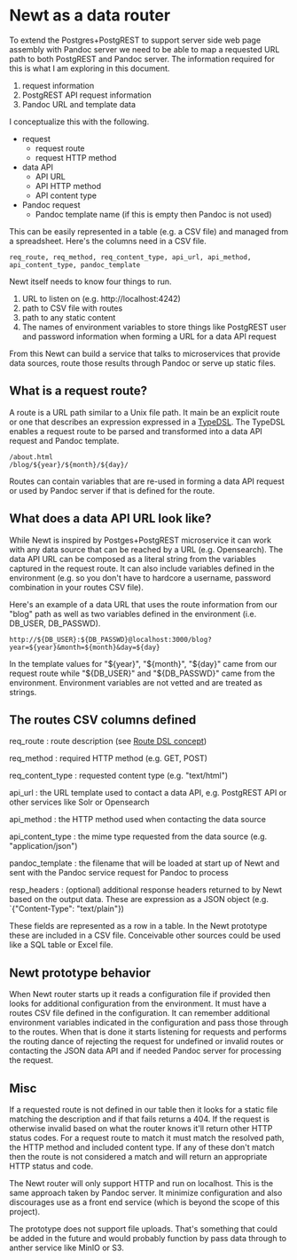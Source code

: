 
# Newt as a data router

To extend the Postgres+PostgREST to support server side web page assembly with Pandoc server we need to be able to map a requested URL path to both PostgREST and Pandoc server. The information required for this is what I am exploring in this document.

1. request information
2. PostgREST API request information
3. Pandoc URL and template data

I conceptualize this with the following.

- request
    - request route
    - request HTTP method
- data API
    - API URL
    - API HTTP method
    - API content type
- Pandoc request
    - Pandoc template name (if this is empty then Pandoc is not used)

This can be easily represented in a table (e.g. a CSV file) and managed from
a spreadsheet. Here's the columns need in a CSV file.

```csv
req_route, req_method, req_content_type, api_url, api_method, api_content_type, pandoc_template
```

Newt itself needs to know four things to run.

1. URL to listen on (e.g. http://localhost:4242)
2. path to CSV file with routes
3. path to any static content
4. The names of environment variables to store things like PostgREST user and password information when forming a URL for a data API request

From this Newt can build a service that talks to microservices that provide data sources, route those results through Pandoc or serve up static files.

## What is a request route?

A route is a URL path similar to a Unix file path. It main be an explicit route or one that describes an expression expressed in a [TypeDSL](type_dsl.md "a domain specific language used to describe a variable's type").  The TypeDSL enables a request route to be parsed and transformed into a data API request and Pandoc template.

~~~
/about.html
/blog/${year}/${month}/${day}/
~~~

Routes can contain variables that are re-used in forming a data API request or used by Pandoc server if that is defined for the route.

## What does a data API URL look like?

While Newt is inspired by Postges+PostgREST microservice it can work with any data source that can be reached by a URL (e.g. Opensearch).  The data API URL can be composed as a literal string from the variables captured in the request route. It can also include variables defined in the environment (e.g. so you don't have to hardcore a username, password combination in your routes CSV file).

Here's an example of a data URL that uses the route information from our "blog" path as well as
two variables defined in the environment (i.e. DB_USER, DB_PASSWD).

~~~
http://${DB_USER}:${DB_PASSWD}@localhost:3000/blog?year=${year}&month=${month}&day=${day}
~~~

In the template values for "${year}", "${month}", "${day}" came from our request route while
"${DB_USER}" and "${DB_PASSWD}" came from the environment. Environment variables are not vetted
and are treated as strings.


## The routes CSV columns defined

req_route
: route description (see [Route DSL concept](route_dsl.md))

req_method
: required HTTP method (e.g. GET, POST)

req_content_type
: requested content type (e.g. "text/html")

api_url
: the URL template used to contact a data API, e.g. PostgREST API or other services like Solr or Opensearch

api_method
: the HTTP method used when contacting the data source

api_content_type
: the mime type requested from the data source (e.g. "application/json")

pandoc_template
: the filename that will be loaded at start up of Newt and sent with the Pandoc service request for Pandoc to process

resp_headers
: (optional) additional response headers returned to by Newt based on the output data. These are expression as a JSON object (e.g. `{"Content-Type": "text/plain"})

These fields are represented as a row in a table. In the Newt prototype these are included in a CSV file. Conceivable other sources could be used like a SQL table or Excel file.

## Newt prototype behavior

When Newt router starts up it reads a configuration file if provided then looks for additional configuration from the environment. It must have a routes CSV file defined in the configuration. It can remember additional environment variables indicated in the configuration and pass those through to the routes. When that is done it starts listening for requests and performs the routing dance of rejecting the request for undefined or invalid routes or contacting the JSON data API and if needed Pandoc server for processing the request.

## Misc

If a requested route is not defined in our table then it looks for a static file matching the description and if that fails returns a 404. If the request is otherwise invalid based on what the router knows it'll return other HTTP status codes. For a request route to match it must match the resolved path, the HTTP method and included content type. If any of these don't match then the route is not considered a match and will return an appropriate HTTP status and code.

The Newt router will only support HTTP and run on localhost. This is the same approach taken by Pandoc server. It minimize configuration and also discourages use as a front end service (which is beyond the scope of this project).

The prototype does not support file uploads. That's something that could be added in the future and would probably function by pass data through to anther service like MinIO or S3.

